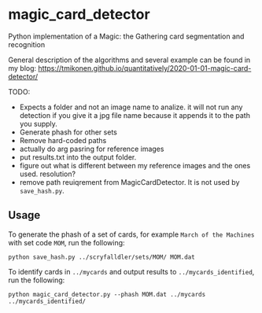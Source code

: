 # magic_card_detector
Python implementation of a Magic: the Gathering card segmentation and recognition

General description of the algorithms and several example can be found in my blog:
https://tmikonen.github.io/quantitatively/2020-01-01-magic-card-detector/

TODO:
- Expects a folder and not an image name to analize. it will not run any detection
  if you give it a jpg file name because it appends it to the path you supply.
- Generate phash for other sets
- Remove hard-coded paths
- actually do arg pasring for reference images
- put results.txt into the output folder.
- figure out what is different between my reference images and the ones used.
  resolution?
- remove path reuiqrement from MagicCardDetector. It is not used by
  `save_hash.py`.

## Usage
To generate the phash of a set of cards, for example `March of the Machines`
with set code `MOM`, run the following:
```
python save_hash.py ../scryfalldler/sets/MOM/ MOM.dat
```

To identify cards in `../mycards` and output results to
`../mycards_identified`, run the following:
```
python magic_card_detector.py --phash MOM.dat ../mycards ../mycards_identified/
```


